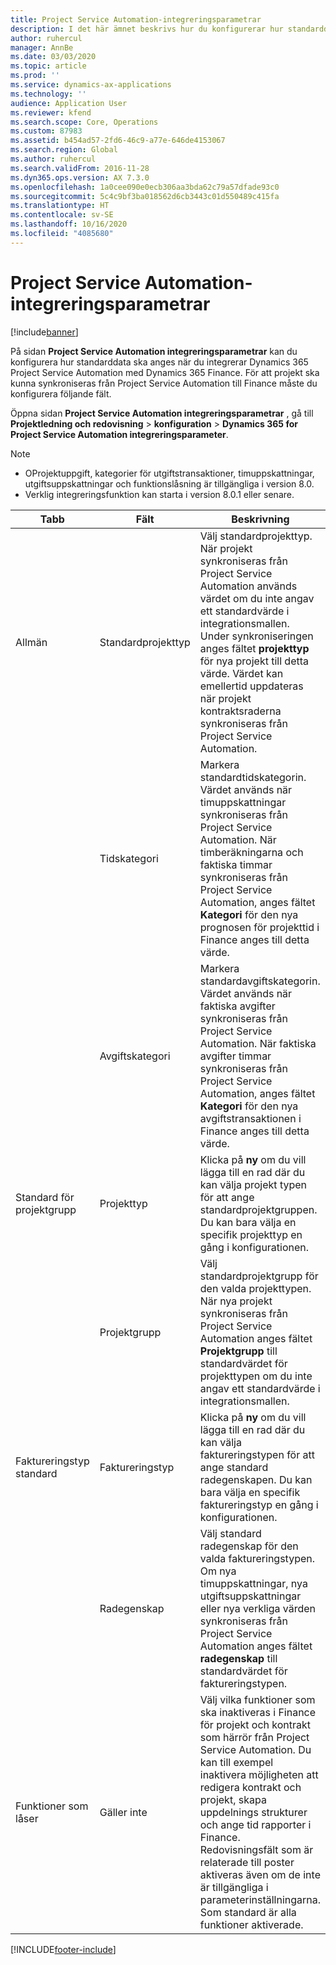 ```yaml
---
title: Project Service Automation-integreringsparametrar
description: I det här ämnet beskrivs hur du konfigurerar hur standarddata ska anges när du integrerar Microsoft Dynamics 365 for Project Service Automation med Microsoft Dynamics 365 Finance.
author: ruhercul
manager: AnnBe
ms.date: 03/03/2020
ms.topic: article
ms.prod: ''
ms.service: dynamics-ax-applications
ms.technology: ''
audience: Application User
ms.reviewer: kfend
ms.search.scope: Core, Operations
ms.custom: 87983
ms.assetid: b454ad57-2fd6-46c9-a77e-646de4153067
ms.search.region: Global
ms.author: ruhercul
ms.search.validFrom: 2016-11-28
ms.dyn365.ops.version: AX 7.3.0
ms.openlocfilehash: 1a0cee090e0ecb306aa3bda62c79a57dfade93c0
ms.sourcegitcommit: 5c4c9bf3ba018562d6cb3443c01d550489c415fa
ms.translationtype: HT
ms.contentlocale: sv-SE
ms.lasthandoff: 10/16/2020
ms.locfileid: "4085680"
---
```

# <a name="project-service-automation-integration-parameters"></a>Project Service Automation-integreringsparametrar

[!include[banner](../includes/banner.md)]

På sidan **Project Service Automation integreringsparametrar** kan du konfigurera hur standarddata ska anges när du integrerar Dynamics 365 Project Service Automation med Dynamics 365 Finance. För att projekt ska kunna synkroniseras från Project Service Automation till Finance måste du konfigurera följande fält.

Öppna sidan **Project Service Automation integreringsparametrar** , gå till **Projektledning och redovisning** \> **konfiguration** \> **Dynamics 365 for Project Service Automation integreringsparameter**. 

> [!NOTE]
> - OProjektuppgift, kategorier för utgiftstransaktioner, timuppskattningar, utgiftsuppskattningar och funktionslåsning är tillgängliga i version 8.0.
> - Verklig integreringsfunktion kan starta i version 8.0.1 eller senare.


| Tabb                    | Fält                | Beskrivning |
|------------------------|----------------------|-------------|
| Allmän                | Standardprojekttyp | Välj standardprojekttyp. När projekt synkroniseras från Project Service Automation används värdet om du inte angav ett standardvärde i integrationsmallen. Under synkroniseringen anges fältet **projekttyp** för nya projekt till detta värde. Värdet kan emellertid uppdateras när projekt kontraktsraderna synkroniseras från Project Service Automation. |
|                        | Tidskategori        | Markera standardtidskategorin. Värdet används när timuppskattningar synkroniseras från Project Service Automation. När timberäkningarna och faktiska timmar synkroniseras från Project Service Automation, anges fältet **Kategori** för den nya prognosen för projekttid i Finance anges till detta värde. |
|                        | Avgiftskategori         | Markera standardavgiftskategorin. Värdet används när faktiska avgifter synkroniseras från Project Service Automation. När faktiska avgifter timmar synkroniseras från Project Service Automation, anges fältet **Kategori** för den nya avgiftstransaktionen i Finance anges till detta värde. |
| Standard för projektgrupp | Projekttyp         | Klicka på **ny** om du vill lägga till en rad där du kan välja projekt typen för att ange standardprojektgruppen. Du kan bara välja en specifik projekttyp en gång i konfigurationen. |
|                        | Projektgrupp        | Välj standardprojektgrupp för den valda projekttypen. När nya projekt synkroniseras från Project Service Automation anges fältet **Projektgrupp** till standardvärdet för projekttypen om du inte angav ett standardvärde i integrationsmallen. |
| Faktureringstyp standard  | Faktureringstyp         | Klicka på **ny** om du vill lägga till en rad där du kan välja faktureringstypen för att ange standard radegenskapen. Du kan bara välja en specifik faktureringstyp en gång i konfigurationen. |
|                        | Radegenskap        | Välj standard radegenskap för den valda faktureringstypen. Om nya timuppskattningar, nya utgiftsuppskattningar eller nya verkliga värden synkroniseras från Project Service Automation anges fältet **radegenskap** till standardvärdet för faktureringstypen. |
| Funktioner som låser  | Gäller inte       | Välj vilka funktioner som ska inaktiveras i Finance för projekt och kontrakt som härrör från Project Service Automation. Du kan till exempel inaktivera möjligheten att redigera kontrakt och projekt, skapa uppdelnings strukturer och ange tid rapporter i Finance. Redovisningsfält som är relaterade till poster aktiveras även om de inte är tillgängliga i parameterinställningarna. Som standard är alla funktioner aktiverade. |


[!INCLUDE[footer-include](../includes/footer-banner.md)]